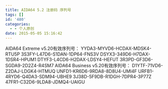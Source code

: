 ```yaml
---
title: AIDA64 5.2 注册码 序列号
tags: []
id: '480'
categories:
  - - 个人原创
date: 2015-05-05 15:16:42
---
```


AIDA64 Extreme v5.20有效序列号： YYDA3-MYVD6-HCDAX-MDSK4-RTU5P 3S3FY-L47D6-S1DAN-1DP64-FNS3V DSYX3-349D6-H7DAX-1DSR4-HPUM1 DTYF3-L4CD6-H2DAX-LDSY4-HEFUT 3R3PD-GF3D6-SGDA9-2D2Z4-R4SM7 AIDA64 Business v5.20有效序列号： D1YTF-71VD6-Z2DAJ-LDGK4-HTMUQ UNFD1-KR6D6-9RDA8-8D8U4-UMI4F URFB1-4RYD6-Q4DA3-SDM94-UBHE9 3J38D-5F9DB-R1DGH-7DPR4-3P77Z 47FR1-C32D6-9LDA8-JDMQ4-UAIGU